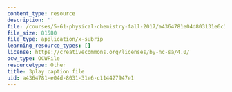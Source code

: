 ```yaml
---
content_type: resource
description: ''
file: /courses/5-61-physical-chemistry-fall-2017/a4364781e04d803131e6c114427947e1_6dJnvu3-LeU.srt
file_size: 81580
file_type: application/x-subrip
learning_resource_types: []
license: https://creativecommons.org/licenses/by-nc-sa/4.0/
ocw_type: OCWFile
resourcetype: Other
title: 3play caption file
uid: a4364781-e04d-8031-31e6-c114427947e1
---
```

